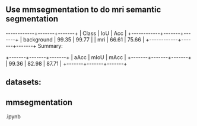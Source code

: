 ## Use mmsegmentation to do mri semantic segmentation
------------+-------+-------+
|   Class    |  IoU  |  Acc  |
+------------+-------+-------+
| background | 99.35 | 99.77 |
|    mri     | 66.61 | 75.66 |
+------------+-------+-------+
Summary:

+-------+-------+-------+
|  aAcc |  mIoU |  mAcc |
+-------+-------+-------+
| 99.36 | 82.98 | 87.71 |
+-------+-------+-------+

## datasets:
## mmsegmentation
.ipynb
